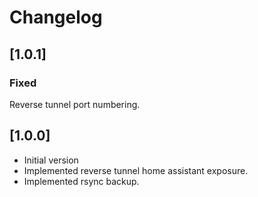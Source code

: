 # Changelog

## [1.0.1]
### Fixed
Reverse tunnel port numbering.

## [1.0.0]
- Initial version
- Implemented reverse tunnel home assistant exposure.
- Implemented rsync backup.